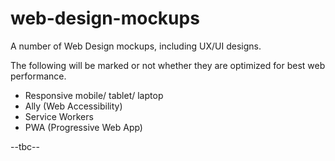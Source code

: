 # web-design-mockups
A number of Web Design mockups, including UX/UI designs.

The following will be marked or not whether they are optimized for best web performance.
* Responsive mobile/ tablet/ laptop
* Ally (Web Accessibility)
* Service Workers
* PWA (Progressive Web App)

--tbc--
